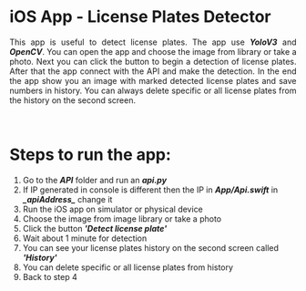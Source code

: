 # iOS App - License Plates Detector
<p align="justify">
This app is useful to detect license plates. The app use <em><strong>YoloV3</strong></em> and <em><strong>OpenCV</strong></em>. You can open the app and choose the image from library or take a photo. Next you can click the button to begin a detection of license plates. After that the app connect with the API and make the detection. In the end the app show you an image with marked detected  license plates and save numbers in history. You can always delete specific or all license plates from the history on the second screen.
</p><br/>

# Steps to run the app:<br/>
  1. Go to the ***API*** folder and run an ***api.py***<br/>
  2. If IP generated in console is different then the IP in ***App/Api.swift*** in ***\_apiAddress\_***  change it<br/>
  3. Run the iOS app on simulator or physical device<br/>
  4. Choose the image from image library or take a photo<br/>
  5. Click the button ***'Detect license plate'***<br/>
  6. Wait about 1 minute for detection<br/>
  7. You can see your license plates history on the second screen called ***'History'***<br/>
  8. You can delete specific or all license plates from history<br/>
  9. Back to step 4<br/>
